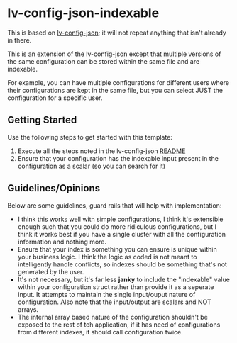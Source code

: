 # lv-config-json-indexable

This is based on [lv-config-json](../lv-config-json/README.md); it will not repeat anything that isn't already in there.

This is an extension of the lv-config-json except that multiple versions of the same configuration can be stored within the same file and are indexable.

For example, you can have multiple configurations for different users where their configurations are kept in the same file, but you can select JUST the configuration for a specific user.

## Getting Started

Use the following steps to get started with this template:

1. Execute all the steps noted in the lv-config-json [README](../lv-config-json/README.md)
2. Ensure that your configuration has the indexable input present in the configuration as a scalar (so you can search for it)

## Guidelines/Opinions

Below are some guidelines, guard rails that will help with implementation:

* I think this works well with simple configurations, I think it's extensible enough such that you could do more ridiculous configurations, but I think it works best if you have a single cluster with all the configuration information and nothing more.
* Ensure that your index is something you can ensure is unique within your business logic. I think the logic as coded is not meant to intelligently handle conflicts, so indexes should be something that's not generated by the user.
* It's not necessary, but it's far less __janky__ to include the "indexable" value within your configuration struct rather than provide it as a seperate input. It attempts to maintain the single input/ouput nature of configuration. Also note that the input/output are scalars and NOT arrays.
* The internal array based nature of the configuration shouldn't be exposed to the rest of teh application, if it has need of configurations from different indexes, it should call configuration twice.
